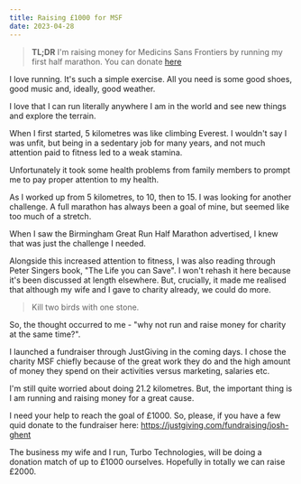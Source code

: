 ```yaml
---
title: Raising £1000 for MSF
date: 2023-04-28
---
```


>  **TL;DR** I'm raising money for Medicins Sans Frontiers by running my first half marathon. You can donate [here](https://justgiving.com/fundraising/josh-ghent)

I love running. It's such a simple exercise. All you need is some good shoes, good music and, ideally, good weather.

I love that I can run literally anywhere I am in the world and see new things and explore the terrain.

When I first started, 5 kilometres was like climbing Everest. I wouldn't say I was unfit, but being in a sedentary job for many years, and not much attention paid to fitness led to a weak stamina.

Unfortunately it took some health problems from family members to prompt me to pay proper attention to my health.

As I worked up from 5 kilometres, to 10, then to 15. I was looking for another challenge. A full marathon has always been a goal of mine, but seemed like too much of a stretch.

When I saw the Birmingham Great Run Half Marathon advertised, I knew that was just the challenge I needed.

Alongside this increased attention to fitness, I was also reading through Peter Singers book, "The Life you can Save". I won't rehash it here because it's been discussed at length elsewhere. But, crucially, it made me realised that although my wife and I gave to charity already, we could do more.



> Kill two birds with one stone.



So, the thought occurred to me - "why not run and raise money for charity at the same time?".

I launched a fundraiser through JustGiving in the coming days. I chose the charity MSF chiefly because of the great work they do and the high amount of money they spend on their activities versus marketing, salaries etc.



I'm still quite worried about doing 21.2 kilometres. But, the important thing is I am running and raising money for a great cause.

I need your help to reach the goal of £1000. So, please, if you have a few quid donate to the fundraiser here: https://justgiving.com/fundraising/josh-ghent



The business my wife and I run, Turbo Technologies, will be doing a donation match of up to £1000 ourselves. Hopefully in totally we can raise £2000.